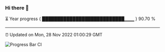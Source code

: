 ### Hi there 👋

⏳ Year progress { ███████████████████████████▁▁▁ } 90.70 %

---

⏰ Updated on Mon, 28 Nov 2022 01:00:29 GMT

![Progress Bar CI](https://github.com/liununu/liununu/workflows/Progress%20Bar%20CI/badge.svg)
